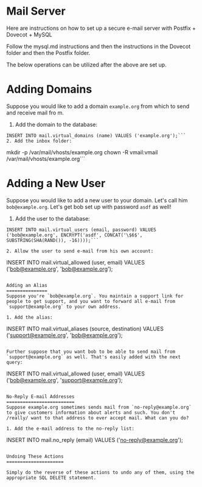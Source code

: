 Mail Server
============

Here are instructions on how to set up a secure e-mail server with Postfix + Dovecot + MySQL

Follow the mysql.md instructions and then the instructions in the Dovecot folder and then the Postfix folder.

The below operations can be utilized after the above are set up.

Adding Domains
==============

Suppose you would like to add a domain `example.org` from which to send and receive mail fro
m.

1. Add the domain to the database: 

```
INSERT INTO mail.virtual_domains (name) VALUES ('example.org');```
2. Add the inbox folder:

```
mkdir -p /var/mail/vhosts/example.org
chown -R vmail:vmail /var/mail/vhosts/example.org```

Adding a New User
=================
Suppose you would like to add a new user to your domain. Let's call him `bob@example.org`. Let's get bob set up with password `asdf` as well!

1. Add the user to the database:

```
INSERT INTO mail.virtual_users (email, password) VALUES ('bob@example.org', ENCRYPT('asdf', CONCAT('\$6$', SUBSTRING(SHA(RAND()), -16))));```

2. Allow the user to send e-mail from his own account:

```
INSERT INTO mail.virtual_allowed (user, email) VALUES ('bob@example.org', 'bob@example.org');
```

Adding an Alias
===============
Suppose you're `bob@example.org`. You maintain a support link for people to get support, and you want to forward all e-mail from `support@example.org` to your own address.

1. Add the alias:

```
INSERT INTO mail.virtual_aliases (source, destination) VALUES ('support@example.org', 'bob@example.org');
```

Further suppose that you want bob to be able to send mail from `support@example.org` as well. That's easily added with the next query:

```
INSERT INTO mail.virtual_allowed (user, email) VALUES ('bob@example.org', 'support@example.org');
```

No-Reply E-mail Addresses
=========================
Suppose example.org sometimes sends mail from `no-reply@example.org` to give customers information about alerts and such. You don't /really/ want to that address to ever accept mail. What can you do?

1. Add the e-mail address to the no-reply list:

```
INSERT INTO mail.no_reply (email) VALUES ('no-reply@example.org');
```

Undoing These Actions
=====================

Simply do the reverse of these actions to undo any of them, using the appropriate SQL DELETE statement.
